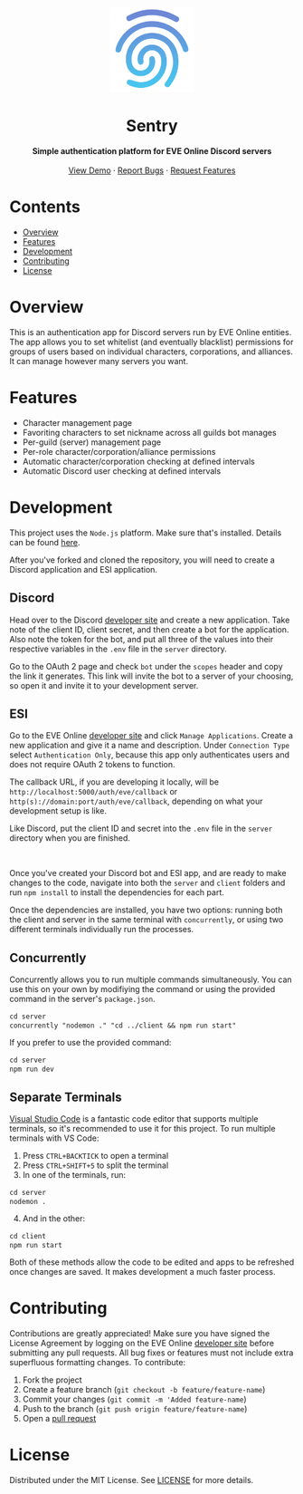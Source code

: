 <div align="center">
  <img src="https://raw.githubusercontent.com/aimsucks/sentry/master/assets/logo-github-color.png" width="150" height="auto" />
</div>

<h1 align="center">Sentry</h1>
<p align="center">
  <b>Simple authentication platform for EVE Online Discord servers</b></br></br>
  <a href="https://sentry.aimsucks.space/">View Demo</a> · <a href="https://github.com/Aimsucks/sentry/issues/new/choose">Report Bugs</a> · <a href="https://github.com/Aimsucks/sentry/issues/new/choose"> Request Features</a>
</p>

# Contents

* [Overview](#Overview)
* [Features](#Features)
* [Development](#Development)
* [Contributing](#Contributing)
* [License](#License)

# Overview

This is an authentication app for Discord servers run by EVE Online entities. The app allows you to set whitelist (and eventually blacklist) permissions for groups of users based on individual characters, corporations, and alliances. It can manage however many servers you want.

# Features

* Character management page
* Favoriting characters to set nickname across all guilds bot manages
* Per-guild (server) management page
* Per-role character/corporation/alliance permissions
* Automatic character/corporation checking at defined intervals
* Automatic Discord user checking at defined intervals

# Development

This project uses the `Node.js` platform. Make sure that's installed. Details can be found [here](https://nodejs.org/en/). 

After you've forked and cloned the repository, you will need to create a Discord application and ESI application.

## Discord

Head over to the Discord [developer site](https://discord.com/developers/applications) and create a new application. Take note of the client ID, client secret, and then create a bot for the application. Also note the token for the bot, and put all three of the values into their respective variables in the `.env` file in the `server` directory.

Go to the OAuth 2 page and check `bot` under the `scopes` header and copy the link it generates. This link will invite the bot to a server of your choosing, so open it and invite it to your development server.

## ESI

Go to the EVE Online [developer site](https://developers.eveonline.com/) and click `Manage Applications`. Create a new application and give it a name and description. Under `Connection Type` select `Authentication Only`, because this app only authenticates users and does not require OAuth 2 tokens to function.

The callback URL, if you are developing it locally, will be `http://localhost:5000/auth/eve/callback` or `http(s)://domain:port/auth/eve/callback`, depending on what your development setup is like. 

Like Discord, put the client ID and secret into the `.env` file in the `server` directory when you are finished.

<br />

Once you've created your Discord bot and ESI app, and are ready to make changes to the code, navigate into both the `server` and `client` folders and run `npm install` to install the dependencies for each part.

Once the dependencies are installed, you have two options: running both the client and server in the same terminal with `concurrently`, or using two different terminals individually run the processes. 

## Concurrently

Concurrently allows you to run multiple commands simultaneously. You can use this on your own by modifiying the command or using the provided command in the server's `package.json`. 

```commandline
cd server
concurrently "nodemon ." "cd ../client && npm run start"
```

If you prefer to use the provided command:

```commandline
cd server
npm run dev
```

## Separate Terminals

[Visual Studio Code](https://code.visualstudio.com/) is a fantastic code editor that supports multiple terminals, so it's recommended to use it for this project. To run multiple terminals with VS Code:

1. Press `CTRL+BACKTICK` to open a terminal
2. Press `CTRL+SHIFT+5` to split the terminal
3. In one of the terminals, run:

```commandline
cd server
nodemon .
```
4. And in the other:

```commandline
cd client
npm run start
```

Both of these methods allow the code to be edited and apps to be refreshed once changes are saved. It makes development a much faster process.

# Contributing

Contributions are greatly appreciated! Make sure you have signed the License Agreement by logging on the EVE Online [developer site](https://developers.eveonline.com) before submitting any pull requests. All bug fixes or features must not include extra superfluous formatting changes. To contribute:

1. Fork the project
2. Create a feature branch (`git checkout -b feature/feature-name`)
3. Commit your changes (`git commit -m 'Added feature-name`)
4. Push to the branch (`git push origin feature/feature-name`)
5. Open a [pull request](https://github.com/Aimsucks/sentry/compare)

# License

Distributed under the MIT License. See [LICENSE](https://github.com/Aimsucks/sentry/blob/master/LICENSE) for more details.